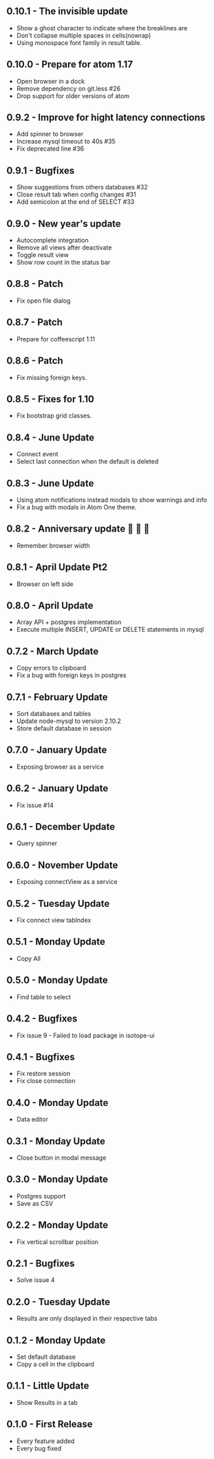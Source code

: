 ## 0.10.1 - The invisible update
* Show a ghost character to indicate where the breaklines are
* Don't collapse multiple spaces in cells(nowrap)
* Using monospace font family in result table.

## 0.10.0 - Prepare for atom 1.17
* Open browser in a dock
* Remove dependency on git.less #26
* Drop support for older versions of atom

## 0.9.2 - Improve for hight latency connections
* Add spinner to browser
* Increase mysql timeout to 40s #35
* Fix deprecated line #36

## 0.9.1 - Bugfixes
* Show suggestions from others databases #32
* Close result tab when config changes #31
* Add semicolon at the end of SELECT #33

## 0.9.0 - New year's update
* Autocomplete integration
* Remove all views after deactivate
* Toggle result view
* Show row count in the status bar

## 0.8.8 - Patch
* Fix open file dialog

## 0.8.7 - Patch
* Prepare for coffeescript 1.11

## 0.8.6 - Patch
* Fix missing foreign keys.

## 0.8.5 - Fixes for 1.10
* Fix bootstrap grid classes.

## 0.8.4 - June Update
* Connect event
* Select last connection when the default is deleted

## 0.8.3 - June Update
* Using atom notifications instead modals to show warnings and info
* Fix a bug with modals in Atom One theme.

## 0.8.2 - Anniversary update :tada: :tada: :tada:
* Remember browser width

## 0.8.1 - April Update Pt2
* Browser on left side

## 0.8.0 - April Update
* Array API + postgres implementation
* Execute multiple INSERT, UPDATE or DELETE statements in mysql

## 0.7.2 - March Update
* Copy errors to clipboard
* Fix a bug with foreign keys in postgres

## 0.7.1 - February Update
* Sort databases and tables
* Update node-mysql to version 2.10.2
* Store default database in session

## 0.7.0 - January Update
* Exposing browser as a service

## 0.6.2 - January Update
* Fix issue #14

## 0.6.1 - December Update
* Query spinner

## 0.6.0 - November Update
* Exposing connectView as a service

## 0.5.2 - Tuesday Update
* Fix connect view tabIndex

## 0.5.1 - Monday Update
* Copy All

## 0.5.0 - Monday Update
* Find table to select

## 0.4.2 - Bugfixes
* Fix issue 9 - Failed to load package in isotope-ui

## 0.4.1 - Bugfixes
* Fix restore session
* Fix close connection

## 0.4.0 - Monday Update
* Data editor

## 0.3.1 - Monday Update
* Close button in modal message

## 0.3.0 - Monday Update
* Postgres support
* Save as CSV

## 0.2.2 - Monday Update
* Fix vertical scrollbar position

## 0.2.1 - Bugfixes
* Solve issue 4

## 0.2.0 - Tuesday Update
* Results are only displayed in their respective tabs

## 0.1.2 - Monday Update
* Set default database
* Copy a cell in the clipboard

## 0.1.1 - Little Update
* Show Results in a tab

## 0.1.0 - First Release
* Every feature added
* Every bug fixed

